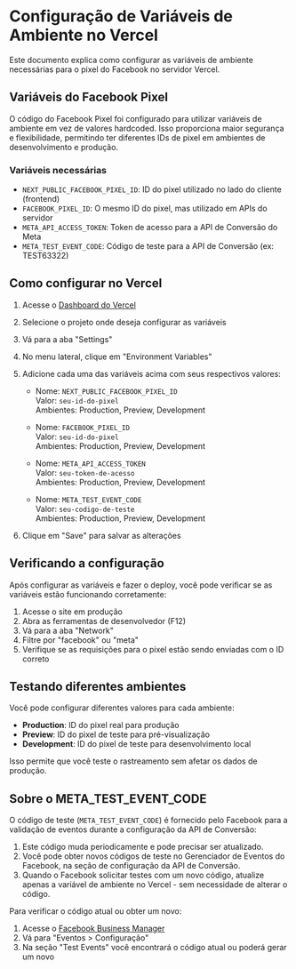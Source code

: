 # Configuração de Variáveis de Ambiente no Vercel

Este documento explica como configurar as variáveis de ambiente necessárias para o pixel do Facebook no servidor Vercel.

## Variáveis do Facebook Pixel

O código do Facebook Pixel foi configurado para utilizar variáveis de ambiente em vez de valores hardcoded. Isso proporciona maior segurança e flexibilidade, permitindo ter diferentes IDs de pixel em ambientes de desenvolvimento e produção.

### Variáveis necessárias

- `NEXT_PUBLIC_FACEBOOK_PIXEL_ID`: ID do pixel utilizado no lado do cliente (frontend)
- `FACEBOOK_PIXEL_ID`: O mesmo ID do pixel, mas utilizado em APIs do servidor
- `META_API_ACCESS_TOKEN`: Token de acesso para a API de Conversão do Meta
- `META_TEST_EVENT_CODE`: Código de teste para a API de Conversão (ex: TEST63322)

## Como configurar no Vercel

1. Acesse o [Dashboard do Vercel](https://vercel.com)
2. Selecione o projeto onde deseja configurar as variáveis
3. Vá para a aba "Settings"
4. No menu lateral, clique em "Environment Variables"
5. Adicione cada uma das variáveis acima com seus respectivos valores:

   - Nome: `NEXT_PUBLIC_FACEBOOK_PIXEL_ID`  
     Valor: `seu-id-do-pixel`  
     Ambientes: Production, Preview, Development

   - Nome: `FACEBOOK_PIXEL_ID`  
     Valor: `seu-id-do-pixel`  
     Ambientes: Production, Preview, Development

   - Nome: `META_API_ACCESS_TOKEN`  
     Valor: `seu-token-de-acesso`  
     Ambientes: Production, Preview, Development

   - Nome: `META_TEST_EVENT_CODE`  
     Valor: `seu-codigo-de-teste`  
     Ambientes: Production, Preview, Development

6. Clique em "Save" para salvar as alterações

## Verificando a configuração

Após configurar as variáveis e fazer o deploy, você pode verificar se as variáveis estão funcionando corretamente:

1. Acesse o site em produção
2. Abra as ferramentas de desenvolvedor (F12)
3. Vá para a aba "Network"
4. Filtre por "facebook" ou "meta"
5. Verifique se as requisições para o pixel estão sendo enviadas com o ID correto

## Testando diferentes ambientes

Você pode configurar diferentes valores para cada ambiente:

- **Production**: ID do pixel real para produção
- **Preview**: ID do pixel de teste para pré-visualização
- **Development**: ID do pixel de teste para desenvolvimento local

Isso permite que você teste o rastreamento sem afetar os dados de produção.

## Sobre o META_TEST_EVENT_CODE

O código de teste (`META_TEST_EVENT_CODE`) é fornecido pelo Facebook para a validação de eventos durante a configuração da API de Conversão:

1. Este código muda periodicamente e pode precisar ser atualizado.
2. Você pode obter novos códigos de teste no Gerenciador de Eventos do Facebook, na seção de configuração da API de Conversão.
3. Quando o Facebook solicitar testes com um novo código, atualize apenas a variável de ambiente no Vercel - sem necessidade de alterar o código.

Para verificar o código atual ou obter um novo:
1. Acesse o [Facebook Business Manager](https://business.facebook.com)
2. Vá para "Eventos > Configuração"
3. Na seção "Test Events" você encontrará o código atual ou poderá gerar um novo 